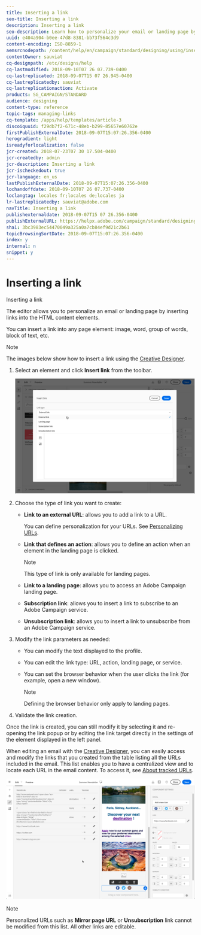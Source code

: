 ```yaml
---
title: Inserting a link
seo-title: Inserting a link
description: Inserting a link
seo-description: Learn how to personalize your email or landing page by inserting links into the HTML content elements.
uuid: e404a904-b0ee-47d8-8381-bb73f564c3d9
content-encoding: ISO-8859-1
aemsrcnodepath: /content/help/en/campaign/standard/designing/using/inserting-a-link
contentOwner: sauviat
cq-designpath: /etc/designs/help
cq-lastmodified: 2018-09-10T07 26 07.739-0400
cq-lastreplicated: 2018-09-07T15 07 26.945-0400
cq-lastreplicatedby: sauviat
cq-lastreplicationaction: Activate
products: SG_CAMPAIGN/STANDARD
audience: designing
content-type: reference
topic-tags: managing-links
cq-template: /apps/help/templates/article-3
discoiquuid: f29db7f2-671c-48eb-b299-85657e60762e
firstPublishExternalDate: 2018-09-07T15:07:26.356-0400
herogradient: light
isreadyforlocalization: false
jcr-created: 2018-07-23T07 30 17.504-0400
jcr-createdby: admin
jcr-description: Inserting a link
jcr-ischeckedout: true
jcr-language: en_us
lastPublishExternalDate: 2018-09-07T15:07:26.356-0400
lochandoffdate: 2018-09-10T07 26 07.737-0400
loclangtag: locales fr;locales de;locales ja
lr-lastreplicatedby: sauviat@adobe.com
navTitle: Inserting a link
publishexternaldate: 2018-09-07T15 07 26.356-0400
publishExternalURL: https://helpx.adobe.com/campaign/standard/designing/using/inserting-a-link.html
sha1: 3bc3983ec54470049a325a0a7cb84ef9d21c2b61
topicBrowsingSortDate: 2018-09-07T15:07:26.356-0400
index: y
internal: n
snippet: y
---
```


# Inserting a link

Inserting a link

The editor allows you to personalize an email or landing page by inserting links into the HTML content elements.

You can insert a link into any page element: image, word, group of words, block of text, etc.

>[!NOTE]
>
>The images below show how to insert a link using the [Creative Designer](../../designing/using/about-email-content-design.md#using-the-creative-designer).

1. Select an element and click **Insert link** from the toolbar.

   ![](assets/des_insert_link.png)

1. Choose the type of link you want to create:

    * **Link to an external URL**: allows you to add a link to a URL.

      You can define personalization for your URLs. See [Personalizing URLs](../../designing/using/personalizing-urls.md).
    
    * **Link that defines an action**: allows you to define an action when an element in the landing page is clicked.

      >[!NOTE]
      >
      >This type of link is only available for landing pages.

    * **Link to a landing page**: allows you to access an Adobe Campaign landing page.
    * **Subscription link**: allows you to insert a link to subscribe to an Adobe Campaign service.
    * **Unsubscription link**: allows you to insert a link to unsubscribe from an Adobe Campaign service.

1. Modify the link parameters as needed:

    * You can modify the text displayed to the profile.
    * You can edit the link type: URL, action, landing page, or service.
    * You can set the browser behavior when the user clicks the link (for example, open a new window).

      >[!NOTE]
      >
      >Defining the browser behavior only apply to landing pages.

1. Validate the link creation.

Once the link is created, you can still modify it by selecting it and re-opening the link popup or by editing the link target directly in the settings of the element displayed in the left panel.

When editing an email with the [Creative Designer](../../designing/using/about-email-content-design.md#using-the-creative-designer), you can easily access and modify the links that you created from the table listing all the URLs included in the email. This list enables you to have a centralized view and to locate each URL in the email content. To access it, see [About tracked URLs](../../designing/using/about-tracked-urls.md).

![](assets/des_link_list.png)

>[!NOTE]
>
>Personalized URLs such as **Mirror page URL** or **Unsubscription** link cannot be modified from this list. All other links are editable.

